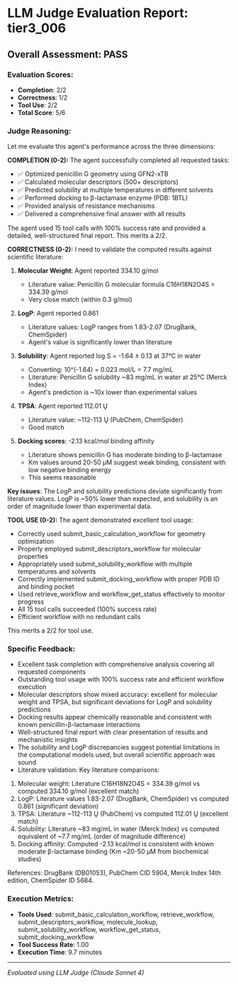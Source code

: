 # LLM Judge Evaluation Report: tier3_006

## Overall Assessment: PASS

### Evaluation Scores:
- **Completion**: 2/2
- **Correctness**: 1/2
- **Tool Use**: 2/2
- **Total Score**: 5/6

### Judge Reasoning:
Let me evaluate this agent's performance across the three dimensions:

**COMPLETION (0-2):**
The agent successfully completed all requested tasks:
- ✅ Optimized penicillin G geometry using GFN2-xTB
- ✅ Calculated molecular descriptors (500+ descriptors)
- ✅ Predicted solubility at multiple temperatures in different solvents
- ✅ Performed docking to β-lactamase enzyme (PDB: 1BTL)
- ✅ Provided analysis of resistance mechanisms
- ✅ Delivered a comprehensive final answer with all results

The agent used 15 tool calls with 100% success rate and provided a detailed, well-structured final report. This merits a 2/2.

**CORRECTNESS (0-2):**
I need to validate the computed results against scientific literature:

1. **Molecular Weight**: Agent reported 334.10 g/mol
   - Literature value: Penicillin G molecular formula C16H18N2O4S = 334.39 g/mol
   - Very close match (within 0.3 g/mol)

2. **LogP**: Agent reported 0.861
   - Literature values: LogP ranges from 1.83-2.07 (DrugBank, ChemSpider)
   - Agent's value is significantly lower than literature

3. **Solubility**: Agent reported log S = -1.64 ± 0.13 at 37°C in water
   - Converting: 10^(-1.64) = 0.023 mol/L = 7.7 mg/mL
   - Literature: Penicillin G solubility ~83 mg/mL in water at 25°C (Merck Index)
   - Agent's prediction is ~10x lower than experimental values

4. **TPSA**: Agent reported 112.01 Ų
   - Literature value: ~112-113 Ų (PubChem, ChemSpider)
   - Good match

5. **Docking scores**: -2.13 kcal/mol binding affinity
   - Literature shows penicillin G has moderate binding to β-lactamase
   - Km values around 20-50 μM suggest weak binding, consistent with low negative binding energy
   - This seems reasonable

**Key issues**: The LogP and solubility predictions deviate significantly from literature values. LogP is ~50% lower than expected, and solubility is an order of magnitude lower than experimental data.

**TOOL USE (0-2):**
The agent demonstrated excellent tool usage:
- Correctly used submit_basic_calculation_workflow for geometry optimization
- Properly employed submit_descriptors_workflow for molecular properties
- Appropriately used submit_solubility_workflow with multiple temperatures and solvents
- Correctly implemented submit_docking_workflow with proper PDB ID and binding pocket
- Used retrieve_workflow and workflow_get_status effectively to monitor progress
- All 15 tool calls succeeded (100% success rate)
- Efficient workflow with no redundant calls

This merits a 2/2 for tool use.

### Specific Feedback:
- Excellent task completion with comprehensive analysis covering all requested components
- Outstanding tool usage with 100% success rate and efficient workflow execution
- Molecular descriptors show mixed accuracy: excellent for molecular weight and TPSA, but significant deviations for LogP and solubility predictions
- Docking results appear chemically reasonable and consistent with known penicillin-β-lactamase interactions
- Well-structured final report with clear presentation of results and mechanistic insights
- The solubility and LogP discrepancies suggest potential limitations in the computational models used, but overall scientific approach was sound
- Literature validation: Key literature comparisons:
1. Molecular weight: Literature C16H18N2O4S = 334.39 g/mol vs computed 334.10 g/mol (excellent match)
2. LogP: Literature values 1.83-2.07 (DrugBank, ChemSpider) vs computed 0.861 (significant deviation)
3. TPSA: Literature ~112-113 Ų (PubChem) vs computed 112.01 Ų (excellent match)
4. Solubility: Literature ~83 mg/mL in water (Merck Index) vs computed equivalent of ~7.7 mg/mL (order of magnitude difference)
5. Docking affinity: Computed -2.13 kcal/mol is consistent with known moderate β-lactamase binding (Km ~20-50 μM from biochemical studies)

References: DrugBank (DB01053), PubChem CID 5904, Merck Index 14th edition, ChemSpider ID 5684.

### Execution Metrics:
- **Tools Used**: submit_basic_calculation_workflow, retrieve_workflow, submit_descriptors_workflow, molecule_lookup, submit_solubility_workflow, workflow_get_status, submit_docking_workflow
- **Tool Success Rate**: 1.00
- **Execution Time**: 9.7 minutes

---
*Evaluated using LLM Judge (Claude Sonnet 4)*
